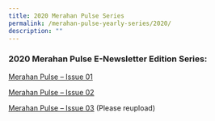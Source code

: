 ```yaml
---
title: 2020 Merahan Pulse Series
permalink: /merahan-pulse-yearly-series/2020/
description: ""
---
```

### 2020 Merahan Pulse E-Newsletter Edition Series:

[Merahan Pulse – Issue 01](https://bukitmerahsec.moe.edu.sg/wp-content/uploads/2020/01/Merahan-Pulse-Issue-01.pdf)

[Merahan Pulse – Issue 02](https://bukitmerahsec.moe.edu.sg/wp-content/uploads/2020/03/Merahan-Pulse-Issue-02.pdf)

[Merahan Pulse – Issue 03](https://bukitmerahsec.moe.edu.sg/wp-content/uploads/2020/07/Merahan-Pulse-%E2%80%93-Issue-03.pdf) (Please reupload)